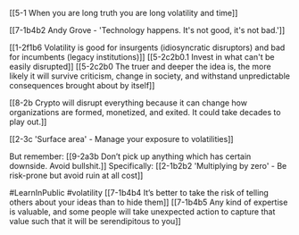 [[5-1 When you are long truth you are long volatility and time]]

[[7-1b4b2 Andy Grove - 'Technology happens. It's not good, it's not bad.']]

[[1-2f1b6 Volatility is good for insurgents (idiosyncratic disruptors) and bad for incumbents (legacy institutions)]]
	[[5-2c2b0.1 Invest in what can't be easily disrupted]]
		[[5-2c2b0 The truer and deeper the idea is, the more likely it will survive criticism, change in society, and withstand unpredictable consequences brought about by itself]]

[[8-2b Crypto will disrupt everything because it can change how organizations are formed, monetized, and exited. It could take decades to play out.]]

[[2-3c 'Surface area' - Manage your exposure to volatilities]]

But remember: [[9-2a3b Don’t pick up anything which has certain downside. Avoid bullshit.]]
	Specifically:	[[2-1b2b2 'Multiplying by zero' - Be risk-prone but avoid ruin at all cost]]

#LearnInPublic #volatility 
[[7-1b4b4 It’s better to take the risk of telling others about your ideas than to hide them]]
	[[7-1b4b5 Any kind of expertise is valuable, and some people will take unexpected action to capture that value such that it will be serendipitous to you]]